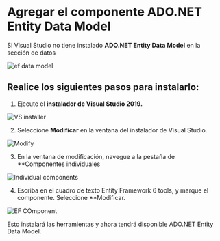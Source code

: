 # Agregar el componente ADO.NET Entity Data Model

Si Visual Studio no tiene instalado **ADO.NET Entity Data Model** en la sección de datos

![ef data model](https://user-images.githubusercontent.com/45072377/143687528-f4d1914b-e35a-4a25-a2ad-302a191486ab.png)

Realice los siguientes pasos para instalarlo:
---
1. Ejecute el **instalador de Visual Studio 2019.**

![VS installer](https://user-images.githubusercontent.com/45072377/143687603-6b125253-fbed-4f4f-87b3-826fae9410ac.png)

2. Seleccione **Modificar** en la ventana del instalador de Visual Studio.

![Modify](https://user-images.githubusercontent.com/45072377/143687663-63f2f3b0-7037-4d23-abf9-92ac18f824cc.png)

3. En la ventana de modificación, navegue a la pestaña de **Componentes individuales

![Individual components](https://user-images.githubusercontent.com/45072377/143687728-414fc94e-1feb-4a94-84b2-af868c5655fd.png)

4. Escriba en el cuadro de texto Entity Framework 6 tools, y marque el componente. Seleccione **Modificar.

![EF COmponent](https://user-images.githubusercontent.com/45072377/143687808-e5b427dd-6878-47f2-abb6-484e4a7e1eda.png)

Esto instalará las herramientas y ahora tendrá disponible ADO.NET Entity Data Model.





